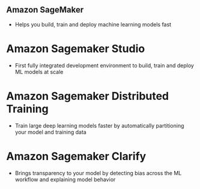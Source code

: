 Amazon SageMaker
---

- Helps you build, train and deploy machine learning models fast

# Amazon Sagemaker Studio

- First fully integrated development environment to build, train and deploy ML models at scale

# Amazon Sagemaker Distributed Training

- Train large deep learning models faster by automatically partitioning your model and training data

# Amazon Sagemaker Clarify

- Brings transparency to your model by detecting bias across the ML workflow and explaining model behavior


